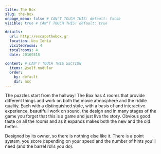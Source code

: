```yaml
---
title: The Box
slug: the-box
onpage_menu: false # CAN'T TOUCH THIS! default: false
visible: true # CAN'T TOUCH THIS! default: true

details:
  url: http://escapethebox.gr
  location: Nea Ionia
  visitedrooms: 4
  totalrooms: 4
  date: 20160318

content: # CAN'T TOUCH THIS SECTION
  items: @self.modular
  order:
    by: default
    dir: asc
---
```


The puzzles start from the hallway! The Box has 4 rooms that provide different things and work on both the movie atmosphere and the riddle quality. Each with a distinguished style, with a basis of and interactive experience, beautifull work on sound, the design
and in many stages of the game you forget that this is a game and just live the story.
Obvious good taste on all the rooms and as it expands makes both the new and the old better.

Designed by its owner, so there is nothing else like it. There is a point system, you score depending on your speed and the number of hints you'll need (and the barrel rolls you do).
